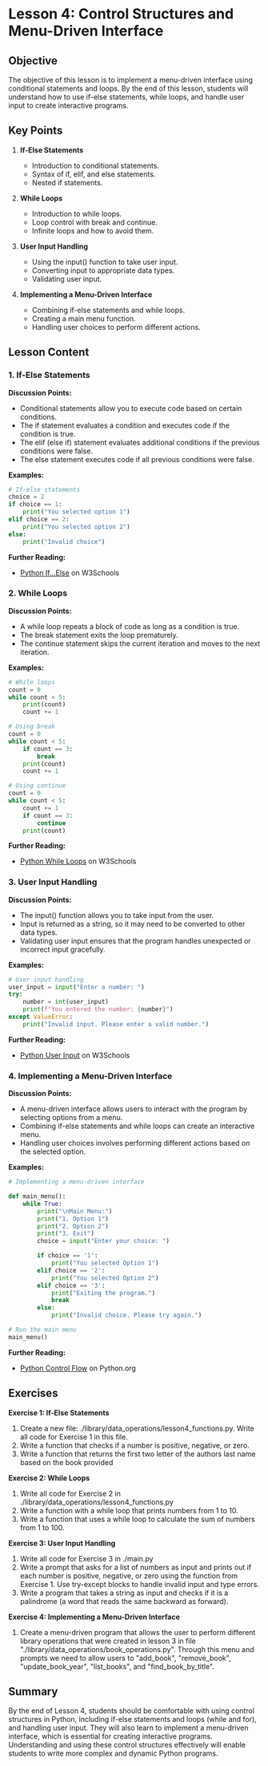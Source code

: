 # Lesson 4: Control Structures and Menu-Driven Interface

## Objective
The objective of this lesson is to implement a menu-driven interface using conditional statements and loops. By the end of this lesson, students will understand how to use if-else statements, while loops, and handle user input to create interactive programs.

## Key Points

1. **If-Else Statements**
   - Introduction to conditional statements.
   - Syntax of if, elif, and else statements.
   - Nested if statements.

2. **While Loops**
   - Introduction to while loops.
   - Loop control with break and continue.
   - Infinite loops and how to avoid them.

3. **User Input Handling**
   - Using the input() function to take user input.
   - Converting input to appropriate data types.
   - Validating user input.

4. **Implementing a Menu-Driven Interface**
   - Combining if-else statements and while loops.
   - Creating a main menu function.
   - Handling user choices to perform different actions.

## Lesson Content

### 1. If-Else Statements

**Discussion Points:**
- Conditional statements allow you to execute code based on certain conditions.
- The if statement evaluates a condition and executes code if the condition is true.
- The elif (else if) statement evaluates additional conditions if the previous conditions were false.
- The else statement executes code if all previous conditions were false.

**Examples:**
```python
# If-else statements
choice = 2
if choice == 1:
    print("You selected option 1")
elif choice == 2:
    print("You selected option 2")
else:
    print("Invalid choice")
```

**Further Reading:**
- [Python If...Else](https://www.w3schools.com/python/python_conditions.asp) on W3Schools

### 2. While Loops

**Discussion Points:**
- A while loop repeats a block of code as long as a condition is true.
- The break statement exits the loop prematurely.
- The continue statement skips the current iteration and moves to the next iteration.

**Examples:**
```python
# While loops
count = 0
while count < 5:
    print(count)
    count += 1

# Using break
count = 0
while count < 5:
    if count == 3:
        break
    print(count)
    count += 1

# Using continue
count = 0
while count < 5:
    count += 1
    if count == 3:
        continue
    print(count)
```

**Further Reading:**
- [Python While Loops](https://www.w3schools.com/python/python_while_loops.asp) on W3Schools

### 3. User Input Handling

**Discussion Points:**
- The input() function allows you to take input from the user.
- Input is returned as a string, so it may need to be converted to other data types.
- Validating user input ensures that the program handles unexpected or incorrect input gracefully.

**Examples:**
```python
# User input handling
user_input = input("Enter a number: ")
try:
    number = int(user_input)
    print(f"You entered the number: {number}")
except ValueError:
    print("Invalid input. Please enter a valid number.")
```

**Further Reading:**
- [Python User Input](https://www.w3schools.com/python/python_user_input.asp) on W3Schools

### 4. Implementing a Menu-Driven Interface

**Discussion Points:**
- A menu-driven interface allows users to interact with the program by selecting options from a menu.
- Combining if-else statements and while loops can create an interactive menu.
- Handling user choices involves performing different actions based on the selected option.

**Examples:**
```python
# Implementing a menu-driven interface

def main_menu():
    while True:
        print("\nMain Menu:")
        print("1. Option 1")
        print("2. Option 2")
        print("3. Exit")
        choice = input("Enter your choice: ")

        if choice == '1':
            print("You selected Option 1")
        elif choice == '2':
            print("You selected Option 2")
        elif choice == '3':
            print("Exiting the program.")
            break
        else:
            print("Invalid choice. Please try again.")

# Run the main menu
main_menu()
```

**Further Reading:**
- [Python Control Flow](https://docs.python.org/3/tutorial/controlflow.html) on Python.org

## Exercises

**Exercise 1: If-Else Statements**
1. Create a new file: ./library/data_operations/lesson4_functions.py. Write all code for Exercise 1 in this file.
2. Write a function that checks if a number is positive, negative, or zero.
3. Write a function that returns the first two letter of the authors last name based on the book provided

**Exercise 2: While Loops**
1. Write all code for Exercise 2 in ./library/data_operations/lesson4_functions.py
2. Write a function with a while loop that prints numbers from 1 to 10.
3. Write a function that uses a while loop to calculate the sum of numbers from 1 to 100.

**Exercise 3: User Input Handling**
1. Write all code for Exercise 3 in ./main.py
2. Write a prompt that asks for a list of numbers as input and prints out if each number is positive, negative, or zero using the function from Exercise 1. Use try-except blocks to handle invalid input and type errors.
3. Write a program that takes a string as input and checks if it is a palindrome (a word that reads the same backward as forward).

**Exercise 4: Implementing a Menu-Driven Interface**
1. Create a menu-driven program that allows the user to perform different library operations that were created in lesson 3 in file "./library/data_operations/book_operations.py". Through this menu and prompts we need to allow users to "add_book", "remove_book", "update_book_year", "list_books", and "find_book_by_title".

## Summary

By the end of Lesson 4, students should be comfortable with using control structures in Python, including if-else statements and loops (while and for), and handling user input. They will also learn to implement a menu-driven interface, which is essential for creating interactive programs. Understanding and using these control structures effectively will enable students to write more complex and dynamic Python programs.
